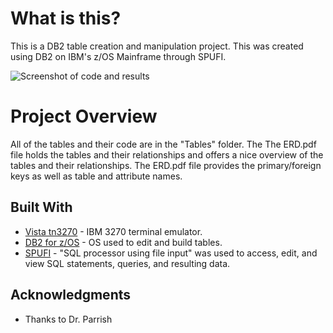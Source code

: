 # What is this?
This is a DB2 table creation and manipulation project. This was created using DB2 on IBM's z/OS Mainframe through SPUFI.

![Screenshot of code and results](https://user-images.githubusercontent.com/23249398/57459798-8b765080-7239-11e9-96ca-10427c92e106.png)

# Project Overview
All of the tables and their code are in the "Tables" folder. The The ERD.pdf file holds the tables and their relationships and offers a nice overview of the tables and their relationships. The ERD.pdf file provides the primary/foreign keys as well as table and attribute names.

## Built With

* [Vista tn3270](https://www.tombrennansoftware.com/download.html) - IBM 3270 terminal emulator.
* [DB2 for z/OS](https://www.ibm.com/support/knowledgecenter/en/SSEPEK_12.0.0/home/src/tpc/db2z_12_prodhome.html) - OS used to edit and build tables.
* [SPUFI](https://www.ibm.com/support/knowledgecenter/en/SSEPEK_10.0.0/apsg/src/tpc/db2z_executesqlspufi.html) - "SQL processor using file input" was used to access, edit, and view SQL statements, queries, and resulting data.

## Acknowledgments

* Thanks to Dr. Parrish
